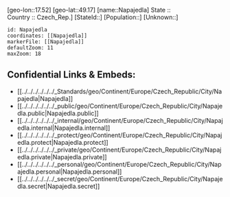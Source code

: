﻿---
location: [49.17,17.52] 
mapzoom: [7,12] 
mapmarker: city 
type: City
tags:
- geo/City


SpocWebEntityId: 32735
isDeleted: false
confidential: public

---
[geo-lon::17.52] 
[geo-lat::49.17] 
[name::Napajedla] 
State ::  
Country :: Czech_Rep.] 
[StateId::] 
[Population::] 
[Unknown::] 


```leaflet
id: Napajedla
coordinates: [[Napajedla]] 
markerFile: [[Napajedla]] 
defaultZoom: 11 
maxZoom: 18
```


## Confidential Links & Embeds: 
- [[../../../../../../_Standards/geo/Continent/Europe/Czech_Republic/City/Napajedla|Napajedla]] 
- [[../../../../../../_public/geo/Continent/Europe/Czech_Republic/City/Napajedla.public|Napajedla.public]] 
- [[../../../../../../_internal/geo/Continent/Europe/Czech_Republic/City/Napajedla.internal|Napajedla.internal]] 
- [[../../../../../../_protect/geo/Continent/Europe/Czech_Republic/City/Napajedla.protect|Napajedla.protect]] 
- [[../../../../../../_private/geo/Continent/Europe/Czech_Republic/City/Napajedla.private|Napajedla.private]] 
- [[../../../../../../_personal/geo/Continent/Europe/Czech_Republic/City/Napajedla.personal|Napajedla.personal]] 
- [[../../../../../../_secret/geo/Continent/Europe/Czech_Republic/City/Napajedla.secret|Napajedla.secret]] 
